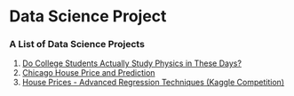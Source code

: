 # Data Science Project

### A List of Data Science Projects 

1. [Do College Students Actually Study Physics in These Days?](https://github.com/kh4vv/Data-Science-Project/tree/origin/Project1)
2. [Chicago House Price and Prediction](https://github.com/kh4vv/Data-Science-Project/tree/origin/Project2)
3. [House Prices - Advanced Regression Techniques (Kaggle Competition)](http://github/com/kh4vv/Data-Science-Project/tree/origin/Project3)
